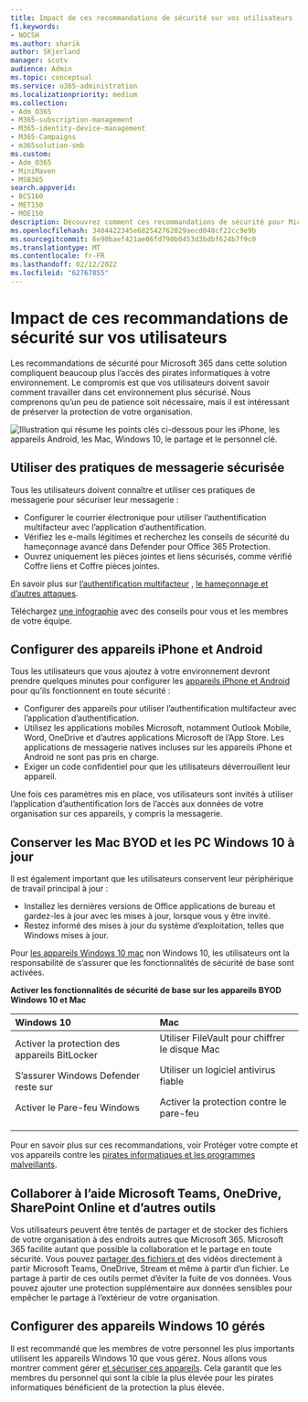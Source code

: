 ```yaml
---
title: Impact de ces recommandations de sécurité sur vos utilisateurs
f1.keywords:
- NOCSH
ms.author: sharik
author: SKjerland
manager: scotv
audience: Admin
ms.topic: conceptual
ms.service: o365-administration
ms.localizationpriority: medium
ms.collection:
- Adm_O365
- M365-subscription-management
- M365-identity-device-management
- M365-Campaigns
- m365solution-smb
ms.custom:
- Adm_O365
- MiniMaven
- MSB365
search.appverid:
- BCS160
- MET150
- MOE150
description: Découvrez comment ces recommandations de sécurité pour Microsoft 365 Business Premium vos utilisateurs et protège vos données.
ms.openlocfilehash: 3404422345e682542762029aecd048cf22cc9e9b
ms.sourcegitcommit: 6e90baef421ae06fd790b0453d3bdbf624b7f9c0
ms.translationtype: MT
ms.contentlocale: fr-FR
ms.lasthandoff: 02/12/2022
ms.locfileid: "62767855"
---
```

# <a name="how-these-security-recommendations-affect-your-users"></a>Impact de ces recommandations de sécurité sur vos utilisateurs

Les recommandations de sécurité pour Microsoft 365 dans cette solution compliquent  beaucoup plus l’accès des pirates informatiques à votre environnement. Le compromis est que vos utilisateurs doivent savoir comment travailler dans cet environnement plus sécurisé. Nous comprenons qu’un peu de patience soit nécessaire, mais il est intéressant de préserver la protection de votre organisation.

![Illustration qui résume les points clés ci-dessous pour les iPhone, les appareils Android, les Mac, Windows 10, le partage et le personnel clé.](../media/M365-democracy-Users_900px.png)

## <a name="use-secure-email-practices"></a>Utiliser des pratiques de messagerie sécurisée

Tous les utilisateurs doivent connaître et utiliser ces pratiques de messagerie pour sécuriser leur messagerie :

- Configurer le courrier électronique pour utiliser l’authentification multifacteur avec l’application d’authentification.
- Vérifiez les e-mails légitimes et recherchez les conseils de sécurité du hameçonnage avancé dans Defender pour Office 365 Protection.
- Ouvrez uniquement les pièces jointes et liens sécurisés, comme vérifié Coffre liens et Coffre pièces jointes.

En savoir plus sur [l’authentification multifacteur](m365-campaigns-multifactor-authentication.md) , [le hameçonnage et d’autres attaques](m365-campaigns-phishing-and-attacks.md).

Téléchargez [une infographie](m365-campaigns-protect-campaign-infographic.md) avec des conseils pour vous et les membres de votre équipe.

## <a name="set-up-iphones-and-android-devices"></a>Configurer des appareils iPhone et Android

Tous les utilisateurs que vous ajoutez à votre environnement devront prendre quelques minutes pour configurer les [appareils iPhone et Android](../business/set-up-mobile-devices.md?toc=%2Fmicrosoft-365%2Fcampaigns%2Ftoc.json) pour qu’ils fonctionnent en toute sécurité :

- Configurer des appareils pour utiliser l’authentification multifacteur avec l’application d’authentification.
- Utilisez les applications mobiles Microsoft, notamment Outlook Mobile, Word, OneDrive et d’autres applications Microsoft de l’App Store. Les applications de messagerie natives incluses sur les appareils iPhone et Android ne sont pas pris en charge. 
- Exiger un code confidentiel pour que les utilisateurs déverrouillent leur appareil.

Une fois ces paramètres mis en place, vos utilisateurs sont invités à utiliser l’application d’authentification lors de l’accès aux données de votre organisation sur ces appareils, y compris la messagerie.

## <a name="keep-byod-macs-and-windows-10-pcs-fresh"></a>Conserver les Mac BYOD et les PC Windows 10 à jour

Il est également important que les utilisateurs conservent leur périphérique de travail principal à jour :

- Installez les dernières versions de Office applications de bureau et gardez-les à jour avec les mises à jour, lorsque vous y être invité.
- Restez informé des mises à jour du système d’exploitation, telles que Windows mises à jour.

Pour [les appareils Windows 10 mac](m365-campaigns-protect-pcs-macs.md) non Windows 10, les utilisateurs ont la responsabilité de s’assurer que les fonctionnalités de sécurité de base sont activées.

**Activer les fonctionnalités de sécurité de base sur les appareils BYOD Windows 10 et Mac**

|**Windows 10**|**Mac**|
|:-----|:------|
|Activer la protection des appareils BitLocker<p><p> S’assurer Windows Defender reste sur <p>Activer le Pare-feu Windows| Utiliser FileVault pour chiffrer le disque Mac <p><p>Utiliser un logiciel antivirus fiable <p>Activer la protection contre le pare-feu|

Pour en savoir plus sur ces recommandations, voir Protéger votre compte et vos appareils contre les [pirates informatiques et les programmes malveillants](https://support.office.com/article/Protect-your-account-and-devices-from-hackers-and-malware-066d6216-a56b-4f90-9af3-b3a1e9a327d6#ID0EAABAAA=Windows_10).

## <a name="collaborate-using-microsoft-teams-onedrive-sharepoint-online-and-other-tools"></a>Collaborer à l’aide Microsoft Teams, OneDrive, SharePoint Online et d’autres outils

Vos utilisateurs peuvent être tentés de partager et de stocker des fichiers de votre organisation à des endroits autres que Microsoft 365. Microsoft 365 facilite autant que possible la collaboration et le partage en toute sécurité. Vous pouvez [partager des fichiers et](share-files-and-videos.md) des vidéos directement à partir Microsoft Teams, OneDrive, Stream et même à partir d’un fichier. Le partage à partir de ces outils permet d’éviter la fuite de vos données. Vous pouvez ajouter une protection supplémentaire aux données sensibles pour empêcher le partage à l’extérieur de votre organisation.

## <a name="set-up-managed-windows-10-devices"></a>Configurer des appareils Windows 10 gérés

Il est recommandé que les membres de votre personnel les plus importants utilisent les appareils Windows 10 que vous gérez. Nous allons vous montrer comment gérer [et sécuriser ces appareils](../business/set-up-windows-devices.md?toc=/microsoft-365/campaigns/toc.json). Cela garantit que les membres du personnel qui sont la cible la plus élevée pour les pirates informatiques bénéficient de la protection la plus élevée.
